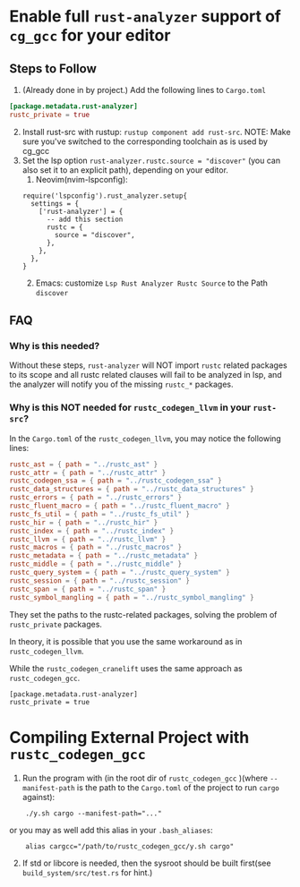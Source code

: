 # Enable full `rust-analyzer` support of `cg_gcc` for your editor

## Steps to Follow
1. (Already done in by project.) Add the following lines to `Cargo.toml`
```toml
[package.metadata.rust-analyzer]
rustc_private = true
```
2. Install rust-src with rustup: `rustup component add rust-src`.
   NOTE: Make sure you've switched to the corresponding toolchain as is used by cg_gcc
3. Set the lsp option `rust-analyzer.rustc.source = "discover"` (you can also set it to an explicit path), depending on your editor.
    1. Neovim(nvim-lspconfig):
    ```
    require('lspconfig').rust_analyzer.setup{
      settings = {
        ['rust-analyzer'] = {
          -- add this section
          rustc = {
            source = "discover",
          },
        },
      },
    }
    ```
   2. Emacs: customize `Lsp Rust Analyzer Rustc Source` to the Path `discover`

## FAQ

### Why is this needed?

Without these steps, `rust-analyzer` will NOT import `rustc` related packages to its scope and all rustc related clauses will fail to be analyzed in lsp, and the analyzer will notify you of the missing `rustc_*` packages.

### Why is this NOT needed for `rustc_codegen_llvm` in your `rust-src`?
In the `Cargo.toml` of the `rustc_codegen_llvm`, you may notice the following lines:
```toml
rustc_ast = { path = "../rustc_ast" }
rustc_attr = { path = "../rustc_attr" }
rustc_codegen_ssa = { path = "../rustc_codegen_ssa" }
rustc_data_structures = { path = "../rustc_data_structures" }
rustc_errors = { path = "../rustc_errors" }
rustc_fluent_macro = { path = "../rustc_fluent_macro" }
rustc_fs_util = { path = "../rustc_fs_util" }
rustc_hir = { path = "../rustc_hir" }
rustc_index = { path = "../rustc_index" }
rustc_llvm = { path = "../rustc_llvm" }
rustc_macros = { path = "../rustc_macros" }
rustc_metadata = { path = "../rustc_metadata" }
rustc_middle = { path = "../rustc_middle" }
rustc_query_system = { path = "../rustc_query_system" }
rustc_session = { path = "../rustc_session" }
rustc_span = { path = "../rustc_span" }
rustc_symbol_mangling = { path = "../rustc_symbol_mangling" }
```
They set the paths to the rustc-related packages, solving the problem of `rustc_private` packages.

In theory, it is possible that you use the same workaround as in `rustc_codegen_llvm`.

While the `rustc_codegen_cranelift` uses the same approach as `rustc_codegen_gcc`.

```
[package.metadata.rust-analyzer]
rustc_private = true
```

# Compiling External Project with `rustc_codegen_gcc`

1.  Run the program with (in the root dir of `rustc_codegen_gcc` )(where `--manifest-path` is the path to the `Cargo.toml` of the project to run `cargo` against):

```shell
    ./y.sh cargo --manifest-path="..."
```

or you may as well add this alias in your `.bash_aliases`:


```shell
    alias cargcc="/path/to/rustc_codegen_gcc/y.sh cargo"
```

2.  If std or libcore is needed, then the sysroot should be built first(see `build_system/src/test.rs` for hint.)
